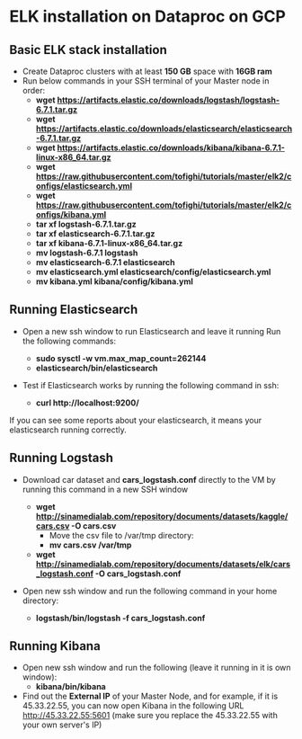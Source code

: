 # ELK installation on Dataproc on GCP

## Basic ELK stack installation
* Create Dataproc clusters with at least **150 GB** space with **16GB ram**
* Run below commands in your SSH terminal of your Master node in order:
  * **wget https://artifacts.elastic.co/downloads/logstash/logstash-6.7.1.tar.gz**
  * **wget https://artifacts.elastic.co/downloads/elasticsearch/elasticsearch-6.7.1.tar.gz**
  * **wget https://artifacts.elastic.co/downloads/kibana/kibana-6.7.1-linux-x86_64.tar.gz**
  * **wget https://raw.githubusercontent.com/tofighi/tutorials/master/elk2/configs/elasticsearch.yml**
  * **wget https://raw.githubusercontent.com/tofighi/tutorials/master/elk2/configs/kibana.yml**
  * **tar xf logstash-6.7.1.tar.gz**
  * **tar xf elasticsearch-6.7.1.tar.gz**
  * **tar xf kibana-6.7.1-linux-x86_64.tar.gz**
  * **mv logstash-6.7.1 logstash**
  * **mv elasticsearch-6.7.1 elasticsearch**
  * **mv elasticsearch.yml elasticsearch/config/elasticsearch.yml**
  * **mv kibana.yml kibana/config/kibana.yml**

## Running Elasticsearch
* Open a new ssh window to run Elasticsearch and leave it running
Run the following commands:

  * **sudo sysctl -w vm.max_map_count=262144**
  * **elasticsearch/bin/elasticsearch**

* Test if Elasticsearch works by running the following command in ssh:
  * **curl http://localhost:9200/**

If you can see some reports about your elasticsearch, it means your elasticsearch running correctly.

## Running Logstash
* Download car dataset and **cars_logstash.conf** directly to the VM by running this command in a new SSH window
  * **wget http://sinamedialab.com/repository/documents/datasets/kaggle/cars.csv -O cars.csv**
    * Move the csv file to /var/tmp directory:
    * **mv cars.csv /var/tmp** 
  * **wget http://sinamedialab.com/repository/documents/datasets/elk/cars_logstash.conf -O cars_logstash.conf**

* Open new ssh window and run the following command in your home directory:
  * **logstash/bin/logstash -f  cars_logstash.conf**

## Running Kibana
* Open new ssh window and run the following (leave it running in it is own window):
  * **kibana/bin/kibana**
* Find out the **External IP** of your Master Node, and for example, if it is 45.33.22.55, you can now open Kibana in the following URL http://45.33.22.55:5601 (make sure you replace the 45.33.22.55 with your own server's IP)
